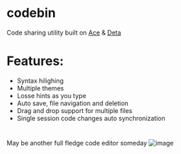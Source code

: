 # codebin
Code sharing utility built on [Ace](https://ace.c9.io/) & [Deta](https://deta.sh/)
# Features:
- Syntax hilighing
- Multiple themes
- Losse hints as you type
- Auto save, file navigation and deletion
- Drag and drop support for multiple files
- Single session code changes auto synchronization
#
May be another full fledge code editor someday
![image](https://user-images.githubusercontent.com/53375272/194165063-6bd2adb7-ce66-4658-b401-c8d6822cd4f3.png)
